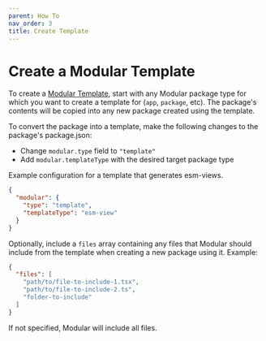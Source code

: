 ```yaml
---
parent: How To
nav_order: 3
title: Create Template
---
```


# Create a Modular Template

To create a [Modular Template](../concepts/templates.md), start with any Modular
package type for which you want to create a template for (`app`, `package`,
etc). The package's contents will be copied into any new package created using
the template.

To convert the package into a template, make the following changes to the
package's package.json:

- Change `modular.type` field to `"template"`
- Add `modular.templateType` with the desired target package type

Example configuration for a template that generates esm-views.

```json
{
  "modular": {
    "type": "template",
    "templateType": "esm-view"
  }
}
```

Optionally, include a `files` array containing any files that Modular should
include from the template when creating a new package using it. Example:

```json
{
  "files": [
    "path/to/file-to-include-1.tsx",
    "path/to/file-to-include-2.ts",
    "folder-to-include"
  ]
}
```

If not specified, Modular will include all files.
